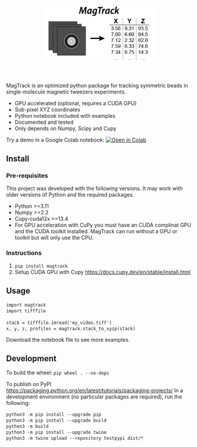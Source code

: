 <h1 align="center">
<img src="https://raw.githubusercontent.com/7jameslondon/MagTrack/refs/heads/master/logo.png" width="300">
</h1><br>

MagTrack is an optimized python package for tracking symmetric beads in 
single-molecule magnetic tweezers experiments. 

* GPU accelerated (optional, requires a CUDA GPU)
* Sub-pixel XYZ coordinates
* Python notebook included with examples
* Documented and tested
* Only depends on Numpy, Scipy and Cupy

Try a demo in a Google Colab notebook:
[![Open in Colab](https://colab.research.google.com/assets/colab-badge.svg)](
  https://colab.research.google.com/github/7jameslondon/MagTrack/blob/master/examples/examples.ipynb)

## Install
### Pre-requisites
This project was developed with the following versions. It may work with older versions of Python and the required packages.
* Python >=3.11
* Numpy >=2.2
* Cupy-cuda12x >=13.4
* For GPU acceleration with CuPy you must have an CUDA complinat GPU and the CUDA toolkit installed. MagTrack can run without a GPU or toolkit but will only use the CPU.

### Instructions
1. ```pip install magtrack```
2. Setup CUDA GPU with Cupy https://docs.cupy.dev/en/stable/install.html

## Usage
```
import magtrack
import tifffile

stack = tifffile.imread('my_video.tiff')
x, y, z, profiles = magtrack.stack_to_xyzp(stack)
```
Download the notebook file to see more examples.

## Development

To build the wheel: ```pip wheel . --no-deps```

To publish on PyPI
https://packaging.python.org/en/latest/tutorials/packaging-projects/
In a development environment (no particular packages are required), run the following:
```
python3 -m pip install --upgrade pip
python3 -m pip install --upgrade build
python3 -m build
python3 -m pip install --upgrade twine
python3 -m twine upload --repository testpypi dist/*
```
